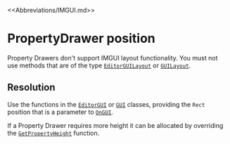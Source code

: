 <<Abbreviations/IMGUI.md>>
# PropertyDrawer position
Property Drawers don't support IMGUI layout functionality. You must not use methods that are of the type [`EditorGUILayout`](https://docs.unity3d.com/ScriptReference/EditorGUILayout.html) or [`GUILayout`](https://docs.unity3d.com/ScriptReference/GUILayout.html).

## Resolution
Use the functions in the [`EditorGUI`](https://docs.unity3d.com/ScriptReference/EditorGUI.html) or [`GUI`](https://docs.unity3d.com/ScriptReference/GUI.html) classes, providing the `Rect` position that is a parameter to [`OnGUI`](https://docs.unity3d.com/ScriptReference/PropertyDrawer.OnGUI.html).  

If a Property Drawer requires more height it can be allocated by overriding the [`GetPropertyHeight`](https://docs.unity3d.com/ScriptReference/PropertyDrawer.GetPropertyHeight.html) function.
